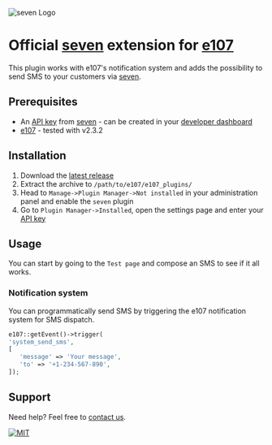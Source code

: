 ![](https://www.seven.io/wp-content/uploads/Logo.svg "seven Logo")

# Official [seven](https://www.seven.io) extension for [e107](https://e107.org/)

This plugin works with e107's notification system and adds the possibility to send SMS to your customers
via [seven](https://www.seven.io).

## Prerequisites

- An [API key](https://help.seven.io/en/api-key-access) from [seven](https://www.seven.io) - can be
  created in your [developer dashboard](https://app.seven.io/developer)
- [e107](https://e107.org/) - tested with v2.3.2

## Installation

1. Download
   the [latest release](https://github.com/seven-io/e107/releases/latest/download/seven-e107-latest.zip)
2. Extract the archive to `/path/to/e107/e107_plugins/`
3. Head to `Manage->Plugin Manager->Not installed` in your administration panel and enable the `seven` plugin
4. Go to `Plugin Manager->Installed`, open the settings page and enter
   your [API key](https://help.seven.io/en/api-key-access)

## Usage

You can start by going to the `Test page` and compose an SMS to see if it all works.

### Notification system

You can programmatically send SMS by triggering the e107 notification system for SMS dispatch.

```php
e107::getEvent()->trigger(
'system_send_sms',
[
   'message' => 'Your message',
   'to' => '+1-234-567-890',
]);
```

## Support

Need help? Feel free to [contact us](https://www.seven.io/en/company/contact).

[![MIT](https://img.shields.io/badge/License-MIT-teal.svg)](LICENSE)